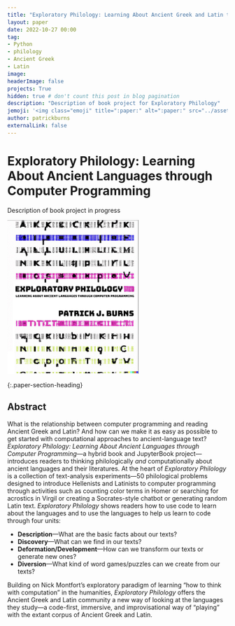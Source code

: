 ```yaml
---
title: "Exploratory Philology: Learning About Ancient Greek and Latin through Computer Programming"
layout: paper
date: 2022-10-27 00:00
tag:
- Python
- philology
- Ancient Greek
- Latin
image:
headerImage: false
projects: True
hidden: true # don't count this post in blog pagination
description: "Description of book project for Exploratory Philology"
jemoji: '<img class="emoji" title=":paper:" alt=":paper:" src="../assets/images/paper-icon.png" height="20" width="20" align="absmiddle">'
author: patrickburns
externalLink: false
---
```

# Exploratory Philology: Learning About Ancient Languages through Computer Programming
Description of book project in progress

<img src="../assets/images/ep-cover.jpg"  width="300">

{:.paper-section-heading}
## Abstract

What is the relationship between computer programming and reading Ancient Greek and Latin? And how can we make it as easy as possible to get started with computational approaches to ancient-language text? *Exploratory Philology: Learning About Ancient Languages through Computer Programming*—a hybrid book and JupyterBook project—introduces readers to thinking philologically *and* computationally about ancient languages and their literatures. At the heart of *Exploratory Philology* is a collection of text-analysis experiments—50 philological problems designed to introduce Hellenists and Latinists to computer programming through activities such as counting color terms in Homer or searching for acrostics in Virgil or creating a Socrates-style chatbot or generating random Latin text. *Exploratory Philology* shows readers how to use code to learn about the languages and to use the languages to help us learn to code through four units:  
- **Description**—What are the basic facts about our texts?  
- **Discovery**—What can we find in our texts?  
- **Deformation/Development**—How can we transform our texts or generate new ones?  
- **Diversion**—What kind of word games/puzzles can we create from our texts?  

Building on Nick Montfort’s exploratory paradigm of learning “how to think with computation” in the humanities, *Exploratory Philology* offers the Ancient Greek and Latin community a new way of looking at the languages they study—a code-first, immersive, and improvisational way of “playing” with the extant corpus of Ancient Greek and Latin.
